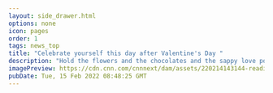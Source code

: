 ```yaml
---
layout: side_drawer.html
options: none
icon: pages
order: 1
tags: news_top
title: "Celebrate yourself this day after Valentine's Day "
description: "Hold the flowers and the chocolates and the sappy love poems. Forget Valentine's Day and Galentine's Day and the pressure to make plans and buy things and give unto others."
imagePreview: https://cdn.cnn.com/cnnnext/dam/assets/220214143144-reading-book-on-couch-stock-video-synd-2.jpg
pubDate: Tue, 15 Feb 2022 08:48:25 GMT
---
```

